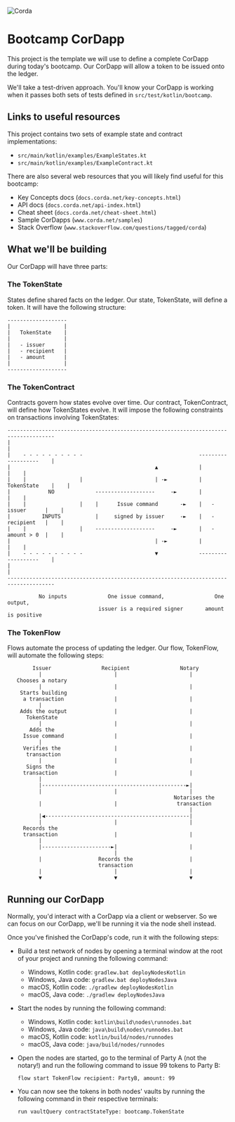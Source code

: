 ![Corda](https://www.corda.net/wp-content/uploads/2016/11/fg005_corda_b.png)

# Bootcamp CorDapp

This project is the template we will use to define a complete CorDapp during 
today's bootcamp. Our CorDapp will allow a token to be issued onto the ledger.

We'll take a test-driven approach. You'll know your CorDapp is working 
when it passes both sets of tests defined in `src/test/kotlin/bootcamp`.

## Links to useful resources

This project contains two sets of example state and contract implementations:

* `src/main/kotlin/examples/ExampleStates.kt`
* `src/main/kotlin/examples/ExampleContract.kt`

There are also several web resources that you will likely find useful for this 
bootcamp:

* Key Concepts docs (`docs.corda.net/key-concepts.html`)
* API docs (`docs.corda.net/api-index.html`)
* Cheat sheet (`docs.corda.net/cheat-sheet.html`)
* Sample CorDapps (`www.corda.net/samples`)
* Stack Overflow (`www.stackoverflow.com/questions/tagged/corda`)

## What we'll be building

Our CorDapp will have three parts:

### The TokenState

States define shared facts on the ledger. Our state, TokenState, will define a 
token. It will have the following structure:

    -------------------
    |                 |
    |   TokenState    |
    |                 |
    |   - issuer      |
    |   - recipient   |
    |   - amount      |
    |                 |
    -------------------

### The TokenContract

Contracts govern how states evolve over time. Our contract, TokenContract, 
will define how TokenStates evolve. It will impose the following constraints 
on transactions involving TokenStates:

    -------------------------------------------------------------------------------------
    |                                                                                   |
    |    - - - - - - - - - -                                     -------------------    |
    |                                              ▲             |                 |    |
    |    |                 |                       | -►          |   TokenState    |    |
    |            NO             -------------------     -►       |                 |    |
    |    |                 |    |      Issue command       -►    |   - issuer      |    |
    |          INPUTS           |     signed by issuer     -►    |   - recipient   |    |
    |    |                 |    -------------------     -►       |   - amount > 0  |    |
    |                                              | -►          |                 |    |
    |    - - - - - - - - - -                       ▼             -------------------    |
    |                                                                                   |
    -------------------------------------------------------------------------------------

              No inputs             One issue command,                One output,
                                 issuer is a required signer       amount is positive

### The TokenFlow

Flows automate the process of updating the ledger. Our flow, TokenFlow, will 
automate the following steps:

            Issuer                Recipient                Notary
              |                       |                       |
       Chooses a notary                                        
              |                       |                       |
        Starts building                                        
         a transaction                |                       |
              |                                                
        Adds the output               |                       |
          TokenState                                           
              |                       |                       |
           Adds the                                            
         Issue command                |                       |
              |                                                
         Verifies the                 |                       |
          transaction                                          
              |                       |                       |
          Signs the                                            
         transaction                  |                       |
              |                                                
              |----------------------------------------------►|
              |                       |                       |
                                                         Notarises the 
              |                       |                   transaction
                                                              |
              |◀----------------------------------------------|
              |                       |                       |
         Records the                                           
         transaction                  |                       |
              |                                                
              |----------------------►|                       |
                                      |                        
              |                  Records the                  |
                                 transaction                   
              |                       |                       |
              ▼                       ▼                       ▼

## Running our CorDapp

Normally, you'd interact with a CorDapp via a client or webserver. So we can
focus on our CorDapp, we'll be running it via the node shell instead.

Once you've finished the CorDapp's code, run it with the following steps:

* Build a test network of nodes by opening a terminal window at the root of
  your project and running the following command:

    * Windows, Kotlin code: `gradlew.bat deployNodesKotlin`
    * Windows, Java code:   `gradlew.bat deployNodesJava`
    * macOS, Kotlin code:   `./gradlew deployNodesKotlin`
    * macOS, Java code:     `./gradlew deployNodesJava`

* Start the nodes by running the following command:

    * Windows, Kotlin code: `kotlin\build\nodes\runnodes.bat`
    * Windows, Java code:   `java\build\nodes\runnodes.bat`
    * macOS, Kotlin code:   `kotlin/build/nodes/runnodes`
    * macOS, Java code:     `java/build/nodes/runnodes`

* Open the nodes are started, go to the terminal of Party A (not the notary!)
  and run the following command to issue 99 tokens to Party B:

    `flow start TokenFlow recipient: PartyB, amount: 99`

* You can now see the tokens in both nodes' vaults by running the following
  command in their respective terminals:

    `run vaultQuery contractStateType: bootcamp.TokenState`
